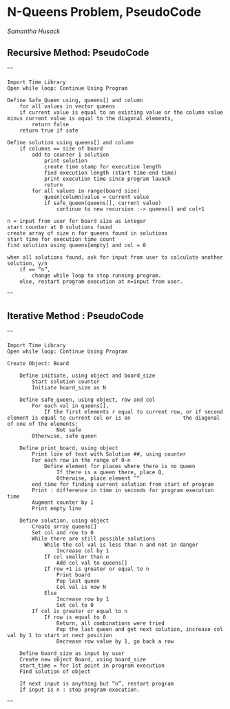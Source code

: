 
# N-Queens Problem, PseudoCode
*Samantha Husack*

## Recursive Method: PseudoCode
'''

	Import Time Library
	Open while loop: Continue Using Program

	Define Safe_Queen using, queens[] and column
		for all values in vector queens
		if current value is equal to an existing value or the column value minus current value is equal to the diagonal elements,
			return false
		return true if safe

	Define solution using queens[] and column
		if columns == size of board
			add to counter 1 solution
				print solution
				create time stamp for execution length
				find execution length (start time-end time)
				print execution time since program launch
				return
			for all values in range(board size)
				queen[column]value = current value
				if safe_queen(queens[], current value)
					continue to new recursion :-> queens[] and col+1

	n = input from user for board size as integer
	start counter at 0 solutions found
	create array of size n for queens found in solutions
	start time for execution time count
	find solution using queens[empty] and col = 0

	when all solutions found, ask for input from user to calculate another solution, y/n
		if == “n”, 
			change while loop to stop running program.
		else, restart program execution at n=input from user.

'''

## Iterative Method : PseudoCode

'''

	Import Time Library
	Open while loop: Continue Using Program

	Create Object: Board

		Define initiate, using object and board_size
			Start solution counter
			Initiate board_size as N

		Define safe_queen, using object, row and col
			For each val in queens[],
				If the first elements r equal to current row, or if second element is equal to current col or is on 				the diagonal of one of the elements:
					Not safe
			Otherwise, safe queen

		Define print_board, using object
			Print line of text with Solution ##, using counter
			For each row in the range of 0-n
				Define element for places where there is no queen
					If there is a queen there, place Q, 
					Otherwise, place element ^^
			end_time for finding current solution from start of program
			Print : difference in time in seconds for program execution time
			Augment counter by 1
			Print empty line

		Define solution, using object
			Create array queens[]
			Set col and row to 0
			While there are still possible solutions
				While the col val is less than n and not in danger
					Increase col by 1
				If col smaller than n
					Add col val to queens[]
				If row +1 is greater or equal to n
					Print board
					Pop last queen
					Col val is now N
				Else
					Increase row by 1
					Set col to 0
			If col is greater or equal to n
				If row is equal to 0
					Return, all combinations were tried
					Pop the last queen and get next solution, increase col val by 1 to start at next position
					Decrease row value by 1, go back a row

		Define board_size as input by user
		Create new object Board, using board_size
		start_time = for 1st point in program execution
		Find solution of object

		If next input is anything but “n”, restart program
		If input is n : stop program execution.

'''
